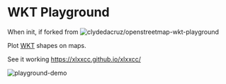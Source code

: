 # WKT Playground
When init, if forked from ![clydedacruz/openstreetmap-wkt-playground](https://github.com/clydedacruz/openstreetmap-wkt-playground)

Plot [WKT](https://en.wikipedia.org/wiki/Well-known_text) shapes on maps.
    
See it working https://xlxxcc.github.io/xlxxcc/

![playground-demo](.wkt-playgound.png)

